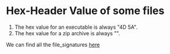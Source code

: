 # Hex-Header Value of some files

1. The hex value for an executable is always "4D 5A".
2. The hex value for a zip archive is always "".

We can find all the file_signatures [here](https://www.garykessler.net/library/file_sigs.html)
